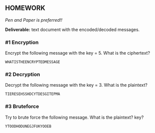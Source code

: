 ## HOMEWORK
 
*Pen and Paper is preferred!!*

**Deliverable:** text document with the encoded/decoded messages.


### #1 Encryption

Encrypt the following message with the key = 5. What is the ciphertext?

`WHATISTHEENCRYPTEDMESSAGE`

### #2 Decryption

Decrypt the following message with the key = 3. What is the plaintext?

`TIERESEHSSHDCYTDESGITEPMA`

### #3 Bruteforce

Try to brute force the following message. What is the plaintext? key?

`YTOODHODUNEGJFUKYOOEB`